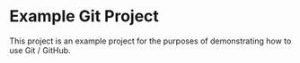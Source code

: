 # Example Git Project

This project is an example project for the purposes of demonstrating how to use Git / GitHub.